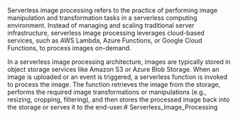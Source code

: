 Serverless image processing refers to the practice of performing image manipulation and transformation tasks in a serverless computing environment. Instead of managing and scaling traditional server infrastructure, serverless image processing leverages cloud-based services, such as AWS Lambda, Azure Functions, or Google Cloud Functions, to process images on-demand.

In a serverless image processing architecture, images are typically stored in object storage services like Amazon S3 or Azure Blob Storage. When an image is uploaded or an event is triggered, a serverless function is invoked to process the image. The function retrieves the image from the storage, performs the required image transformations or manipulations (e.g., resizing, cropping, filtering), and then stores the processed image back into the storage or serves it to the end-user.# Serverless_Image_Processing
